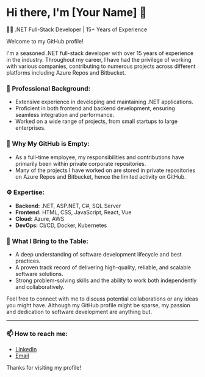 # Hi there, I'm [Your Name] 👋

👨‍💻 .NET Full-Stack Developer | 15+ Years of Experience

Welcome to my GitHub profile!

I'm a seasoned .NET full-stack developer with over 15 years of experience in the industry. Throughout my career, I have had the privilege of working with various companies, contributing to numerous projects across different platforms including Azure Repos and Bitbucket.

### 💼 Professional Background:
- Extensive experience in developing and maintaining .NET applications.
- Proficient in both frontend and backend development, ensuring seamless integration and performance.
- Worked on a wide range of projects, from small startups to large enterprises.

### 📁 Why My GitHub is Empty:
- As a full-time employee, my responsibilities and contributions have primarily been within private corporate repositories.
- Many of the projects I have worked on are stored in private repositories on Azure Repos and Bitbucket, hence the limited activity on GitHub.

### ⚙️ Expertise:
- **Backend:** .NET, ASP.NET, C#, SQL Server
- **Frontend:** HTML, CSS, JavaScript, React, Vue
- **Cloud:** Azure, AWS
- **DevOps:** CI/CD, Docker, Kubernetes

### 🚀 What I Bring to the Table:
- A deep understanding of software development lifecycle and best practices.
- A proven track record of delivering high-quality, reliable, and scalable software solutions.
- Strong problem-solving skills and the ability to work both independently and collaboratively.

Feel free to connect with me to discuss potential collaborations or any ideas you might have. Although my GitHub profile might be sparse, my passion and dedication to software development are anything but.

---

### 📫 How to reach me:
- [LinkedIn](https://www.linkedin.com/in/dalir-bajelani-86985b71/)
- [Email](mailto:dalir.bajelani@outlkook.com)

Thanks for visiting my profile!
